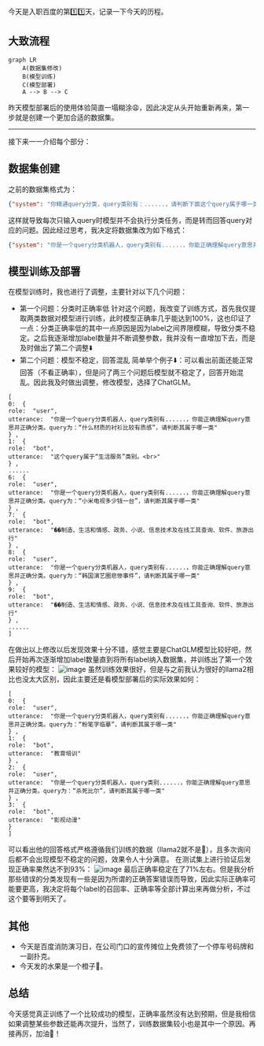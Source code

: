今天是入职百度的第1️⃣1️⃣天，记录一下今天的历程。

## 大致流程

```mermaid
graph LR
    A(数据集修改)
    B(模型训练)
    C(模型部署)
    A --> B --> C
```

昨天模型部署后的使用体验简直一塌糊涂😩，因此决定从头开始重新再来，第一步就是创建一个更加合适的数据集。

---
接下来一一介绍每个部分：

## 数据集创建
之前的数据集格式为：
```json
{"system": "你精通query分类，query类别有：......，请判断下面这个query属于哪一类。", "src": "合租室友带人回来长期住", "tgt": "生活和情感"}
```
这样就导致每次只输入query时模型并不会执行分类任务，而是转而回答query对应的问题。因此经过思考，我决定将数据集改为如下格式：
```json
{"system": "你是一个query分类机器人，query类别有......，你能正确理解query意思并正确分类。", "src": "query为：“转向助力系统有哪些”，请判断其属于哪一类", "tgt": "交通出行"}
```

## 模型训练及部署
在模型训练时，我也进行了调整，主要针对以下几个问题：
- 第一个问题：分类时正确率低
针对这个问题，我改变了训练方式，首先我仅提取两类数据对模型进行训练，此时模型正确率几乎能达到100%，这也印证了一点：分类正确率低的其中一点原因是因为label之间界限模糊，导致分类不稳定。之后我逐渐增加label数量并不断调整参数，我并没有一直增加下去，而是及时做出了第二个调整⬇️
- 第二个问题：模型不稳定，回答混乱
简单举个例子⬇️：可以看出前面还能正常回答（不看正确率），但是问了两三个问题后模型就不稳定了，回答开始混乱。因此我及时做出调整，修改模型，选择了ChatGLM。
```plaintext
[
0:  {
role:  "user",
utterance:  "你是一个query分类机器人，query类别有......，你能正确理解query意思并正确分类。query为：“什么材质的衬衫比较有质感”，请判断其属于哪一类"
} ,
1:  {
role:  "bot",
utterance:  "这个query属于“生活服务”类别。<br>"
} ,
......
6:  {
role:  "user",
utterance:  "你是一个query分类机器人，query类别有......，你能正确理解query意思并正确分类。query为：“小米电视多少钱一台”，请判断其属于哪一类"
} ,
7:  {
role:  "bot",
utterance:  "��制造、生活和情感、政务、小说、信息技术及在线工具查询、软件、旅游出行"
} ,
8:  {
role:  "user",
utterance:  "你是一个query分类机器人，query类别有......，你能正确理解query意思并正确分类。query为：“韩国演艺圈悲惨事件”，请判断其属于哪一类"
} ,
9:  {
role:  "bot",
utterance:  "��制造、生活和情感、政务、小说、信息技术及在线工具查询、软件、旅游出行"
} ,
......
]
```
在做出以上修改以后发现效果十分不错，感觉主要是ChatGLM模型比较好吧，然后开始再次逐渐增加label数量直到将所有label纳入数据集，并训练出了第一个效果较好的模型：
![image](https://github.com/user-attachments/assets/78848cba-c107-4ab8-9f9a-3fe6f841dc49)
虽然训练效果很好，但是与之前我认为很好的llama2相比也没太大区别，因此主要还是看模型部署后的实际效果如何：
```plaintext
[
0:  {
role:  "user",
utterance:  "你是一个query分类机器人，query类别有......，你能正确理解query意思并正确分类。query为：“粉笔字临摹”，请判断其属于哪一类"
} ,
1:  {
role:  "bot",
utterance:  "教育培训"
} ,
2:  {
role:  "user",
utterance:  "你是一个query分类机器人，query类别......，你能正确理解query意思并正确分类。query为：“杀死比尔”，请判断其属于哪一类"
} ,
3:  {
role:  "bot",
utterance:  "影视动漫"
}
]
```
可以看出他的回答格式严格遵循我们训练的数据（llama2就不是🤮），且多次询问后都不会出现模型不稳定的问题，效果令人十分满意。
在测试集上进行验证后发现正确率果然达不到93%：
![image](https://github.com/user-attachments/assets/680ac357-5431-4b86-a2d1-0f57e9309a0f)
最后正确率稳定在了71%左右。但是我分析那些错误的分类发现有一些是因为所谓的正确答案错误而导致，因此实际正确率可能要更高，我决定将每个label的召回率、正确率等全部计算出来再做分析，不过这个要等到明天了。

## 其他
- 今天是百度消防演习日，在公司门口的宣传摊位上免费领了一个停车号码牌和一副扑克。
- 今天发的水果是一个橙子🍊。

## 总结
今天感觉真正训练了一个比较成功的模型，正确率虽然没有达到预期，但是我相信如果调整某些参数还能再次提升，当然了，训练数据集较小也是其中一个原因。再接再厉，加油🎉！

<!-- ##{"timestamp":1730991435}## -->